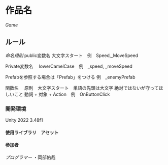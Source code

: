 # 作品名
_Game_
## ルール
_命名規則_
public変数名
大文字スタート　例　Speed,_MoveSpeed

Private変数名　
lowerCamelCase　例　_speed, _moveSpeed

Prefabを参照する場合は「Prefab」をつける 例　_enemyPrefab

関数名　
原則　大文字スタート　単語の先頭は大文字
絶対ではないが守ってほしいこと
動詞 + 対象 + Action　例　OnButtonClick

### 開発環境
Unity 2022 3.48f1
#### 使用ライブラリ　アセット

#### 参加者
_プログラマー_
・岡部佑哉
